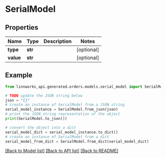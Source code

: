 # SerialModel


## Properties

Name | Type | Description | Notes
------------ | ------------- | ------------- | -------------
**type** | **str** |  | [optional] 
**value** | **str** |  | [optional] 

## Example

```python
from linnworks_api.generated.orders.models.serial_model import SerialModel

# TODO update the JSON string below
json = "{}"
# create an instance of SerialModel from a JSON string
serial_model_instance = SerialModel.from_json(json)
# print the JSON string representation of the object
print(SerialModel.to_json())

# convert the object into a dict
serial_model_dict = serial_model_instance.to_dict()
# create an instance of SerialModel from a dict
serial_model_from_dict = SerialModel.from_dict(serial_model_dict)
```
[[Back to Model list]](../README.md#documentation-for-models) [[Back to API list]](../README.md#documentation-for-api-endpoints) [[Back to README]](../README.md)


